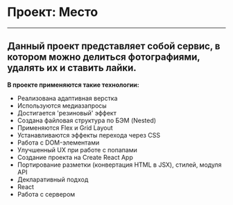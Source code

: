 # __Проект: Место__
---
## Данный проект представляет собой сервис, в котором можно делиться фотографиями, удалять их и ставить лайки.

__В проекте применяются такие технологии:__ 
* Реализована адаптивная верстка
* Используются медиазапросы
* Достигается 'резиновый' эффект
* Создана файловая структура по БЭМ (Nested)
* Применяются Flex и Grid Layout
* Устанавливаются эффекты перехода через CSS
* Работа с DOM-элементами
* Улучшенный UX при работе с попапами
* Создание проекта на Create React App
* Портирование разметки (конвертация HTML в JSX), стилей, модуля API
* Декларативный подход
* React
* Работа с сервером